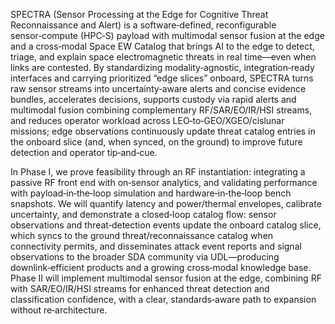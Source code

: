 SPECTRA (Sensor Processing at the Edge for Cognitive Threat Reconnaissance and Alert) is a software‑defined, reconfigurable sensor‑compute (HPC‑S) payload with multimodal sensor fusion at the edge and a cross‑modal Space EW Catalog that brings AI to the edge to detect, triage, and explain space electromagnetic threats in real time—even when links are contested. By standardizing modality‑agnostic, integration‑ready interfaces and carrying prioritized “edge slices” onboard, SPECTRA turns raw sensor streams into uncertainty‑aware alerts and concise evidence bundles, accelerates decisions, supports custody via rapid alerts and multimodal fusion combining complementary RF/SAR/EO/IR/HSI streams, and reduces operator workload across LEO‑to‑GEO/XGEO/cislunar missions; edge observations continuously update threat catalog entries in the onboard slice (and, when synced, on the ground) to improve future detection and operator tip‑and‑cue.

In Phase I, we prove feasibility through an RF instantiation: integrating a passive RF front end with on‑sensor analytics, and validating performance with payload‑in‑the‑loop simulation and hardware‑in‑the‑loop bench snapshots. We will quantify latency and power/thermal envelopes, calibrate uncertainty, and demonstrate a closed‑loop catalog flow: sensor observations and threat‑detection events update the onboard catalog slice, which syncs to the ground threat/reconnaissance catalog when connectivity permits, and disseminates attack event reports and signal observations to the broader SDA community via UDL—producing downlink‑efficient products and a growing cross‑modal knowledge base. Phase II will implement multimodal sensor fusion at the edge, combining RF with SAR/EO/IR/HSI streams for enhanced threat detection and classification confidence, with a clear, standards‑aware path to expansion without re‑architecture.

